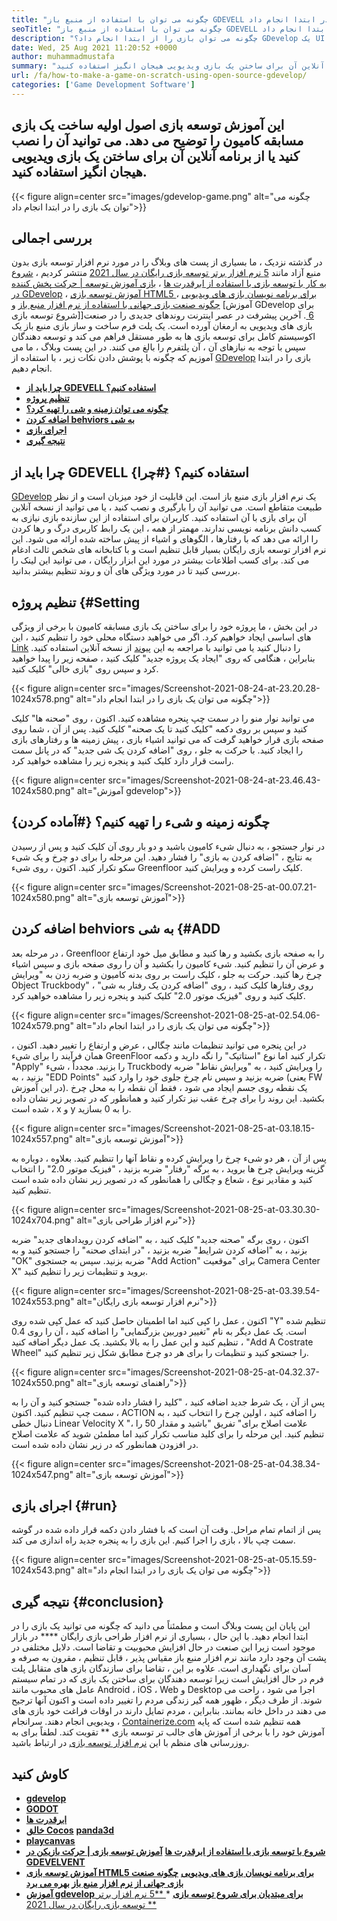 ```yaml
---
title: "چگونه می توان با استفاده از منبع باز GDEVELL یک بازی را در ابتدا انجام داد" 
seoTitle: "چگونه می توان با استفاده از منبع باز GDEVELL یک بازی را در ابتدا انجام داد" 
description: "چگونه می توان بازی را از ابتدا انجام داد؟ GDevelop یک UI منطقی و پر از بسیاری از مؤلفه ها و رفتارها برای ساخت بازی های ویدیویی برای وب ، دسک تاپ ، iOS و Android ارائه می دهد." 
date: Wed, 25 Aug 2021 11:20:52 +0000
author: muhammadmustafa
summary: "این آموزش توسعه بازی اصول اولیه ساخت یک بازی مسابقه کامیون را توضیح می دهد. می توانید آن را نصب کنید یا از برنامه آنلاین آن برای ساختن یک بازی ویدیویی هیجان انگیز استفاده کنید." 
url: /fa/how-to-make-a-game-on-scratch-using-open-source-gdevelop/
categories: ['Game Development Software']
---
```


## این آموزش توسعه بازی اصول اولیه ساخت یک بازی مسابقه کامیون را توضیح می دهد. می توانید آن را نصب کنید یا از برنامه آنلاین آن برای ساختن یک بازی ویدیویی هیجان انگیز استفاده کنید.

{{< figure align=center src="images/gdevelop-game.png" alt="چگونه می توان یک بازی را در ابتدا انجام داد">}}


## **بررسی اجمالی**
در گذشته نزدیک ، ما بسیاری از پست های وبلاگ را در مورد نرم افزار توسعه بازی بدون منبع آزاد مانند [5 نرم افزار برتر توسعه بازی رایگان در سال 2021][1] منتشر کردیم ، [شروع به کار با توسعه بازی با استفاده از ابرقدرت ها][2] ، [بازی آموزش توسعه | حرکت پخش کننده در GDevelop][3] ، [آموزش توسعه بازی HTML5 برای برنامه نویسان بازی های ویدیویی][4] ، [چگونه صنعت بازی جهانی با استفاده از نرم افزار منبع باز][5] و [آموزش GDevelop برای شروع توسعه بازی]][6 ]. آخرین پیشرفت در عصر اینترنت روندهای جدیدی را در صنعت بازی های ویدیویی به ارمغان آورده است. یک پلت فرم ساخت و ساز بازی منبع باز یک اکوسیستم کامل برای توسعه بازی ها به طور مستقل فراهم می کند و توسعه دهندگان سپس با توجه به نیازهای آن ، آن پلتفرم را بالغ می کنند. در این پست وبلاگ ، ما می آموزیم که چگونه با پوشش دادن نکات زیر ، با استفاده از [GDevelop][7] بازی را در ابتدا انجام دهیم.
  * **[چرا باید از GDEVELL استفاده کنیم؟][8]**
  * **[تنظیم پروژه][9]**
  * **[چگونه می توان زمینه و شی را تهیه کرد؟][10]**
  * **[اضافه کردن behviors به ​​شی][11]**
  * **[اجرای بازی][12]**
  * **[نتیجه گیری][13]**

## چرا باید از GDEVELL استفاده کنیم؟   {#چرا}
[GDevelop][7] یک نرم افزار بازی منبع باز است. این قابلیت از خود میزبان است و از نظر طبیعت متقاطع است. می توانید آن را بارگیری و نصب کنید ، یا می توانید از نسخه آنلاین آن برای بازی با آن استفاده کنید. کاربران برای استفاده از این سازنده بازی نیازی به کسب دانش برنامه نویسی ندارند. مهمتر از همه ، این یک رابط کاربری درگ و رها کردن را ارائه می دهد که با رفتارها ، الگوهای و اشیاء از پیش ساخته شده ارائه می شود. این نرم افزار توسعه بازی رایگان بسیار قابل تنظیم است و با کتابخانه های شخص ثالث ادغام می کند. برای کسب اطلاعات بیشتر در مورد این ابزار رایگان ، می توانید این لینک را بررسی کنید تا در مورد ویژگی های آن و روند تنظیم بیشتر بدانید.

## تنظیم پروژه   {#Setting
در این بخش ، ما پروژه خود را برای ساختن یک بازی مسابقه کامیون با برخی از ویژگی های اساسی ایجاد خواهیم کرد. اگر می خواهید دستگاه محلی خود را تنظیم کنید ، این [Link][6] را دنبال کنید یا می توانید با مراجعه به این [پیوند][14] از نسخه آنلاین استفاده کنید.
بنابراین ، هنگامی که روی "ایجاد یک پروژه جدید" کلیک کنید ، صفحه زیر را پیدا خواهید کرد و سپس روی "بازی خالی" کلیک کنید.

{{< figure align=center src="images/Screenshot-2021-08-24-at-23.20.28-1024x578.png" alt="چگونه می توان یک بازی را در ابتدا انجام داد">}}

می توانید نوار منو را در سمت چپ پنجره مشاهده کنید. اکنون ، روی "صحنه ها" کلیک کنید و سپس بر روی دکمه "کلیک کنید تا یک صحنه" کلیک کنید. پس از آن ، شما روی صفحه بازی قرار خواهید گرفت که می توانید اشیاء بازی ، پیش زمینه ها و رفتارهای بازی را ایجاد کنید. با حرکت به جلو ، روی "اضافه کردن یک شی جدید" که در پانل سمت راست قرار دارد کلیک کنید و پنجره زیر را مشاهده خواهید کرد.

{{< figure align=center src="images/Screenshot-2021-08-24-at-23.46.43-1024x580.png" alt="آموزش gdevelop">}}


## چگونه زمینه و شیء را تهیه کنیم؟   {#آماده کردن}
در نوار جستجو ، به دنبال شیء کامیون باشید و دو بار روی آن کلیک کنید و پس از رسیدن به نتایج ، "اضافه کردن به بازی" را فشار دهید. این مرحله را برای دو چرخ و یک شیء سکو تکرار کنید. اکنون ، روی شیء Greenfloor کلیک راست کرده و ویرایش کنید.

{{< figure align=center src="images/Screenshot-2021-08-25-at-00.07.21-1024x580.png" alt="آموزش توسعه بازی">}}


## اضافه کردن behviors به ​​شی   {#ADD
در مرحله بعد ، Greenfloor را به صفحه بازی بکشید و رها کنید و مطابق میل خود ارتفاع و عرض آن را تنظیم کنید. شیء کامیون را بکشید و آن را روی صفحه بازی و سپس اشیاء چرخ رها کنید. حرکت به جلو ، کلیک راست بر روی بدنه کامیون و ضربه زدن به "ویرایش Object Truckbody" ، روی رفتارها کلیک کنید ، روی "اضافه کردن یک رفتار به شی" کلیک کنید و روی "فیزیک موتور 2.0" کلیک کنید و پنجره زیر را مشاهده خواهید کرد.

{{< figure align=center src="images/Screenshot-2021-08-25-at-02.54.06-1024x579.png" alt="چگونه می توان یک بازی را در ابتدا انجام داد">}}

در این پنجره می توانید تنظیمات مانند چگالی ، عرض و ارتفاع را تغییر دهید. اکنون ، همان فرآیند را برای شیء GreenFloor تکرار کنید اما نوع "استاتیک" را نگه دارید و دکمه "Apply" را بزنید. مجدداً ، شیء Truckbody را ویرایش کنید ، به "ویرایش نقاط" ضربه بزنید ، به "EDD Points" ضربه بزنید و سپس نام چرخ جلوی خود را وارد کنید (یعنی FW در این آموزش). یک نقطه روی جسم ایجاد می شود ، فقط آن نقطه را به محل چرخ بکشید. این روند را برای چرخ عقب نیز تکرار کنید و همانطور که در تصویر زیر نشان داده شده است ، x و y را به 0 بسازید.

{{< figure align=center src="images/Screenshot-2021-08-25-at-03.18.15-1024x557.png" alt="آموزش توسعه بازی">}}

پس از آن ، هر دو شیء چرخ را ویرایش کرده و نقاط آنها را تنظیم کنید. بعلاوه ، دوباره به گزینه ویرایش چرخ ها بروید ، به برگه "رفتار" ضربه بزنید ، "فیزیک موتور 2.0" را انتخاب کنید و مقادیر نوع ، شعاع و چگالی را همانطور که در تصویر زیر نشان داده شده است تنظیم کنید.

{{< figure align=center src="images/Screenshot-2021-08-25-at-03.30.30-1024x704.png" alt="نرم افزار طراحی بازی">}}

اکنون ، روی برگه "صحنه جدید" کلیک کنید ، به "اضافه کردن رویدادهای جدید" ضربه بزنید ، به "اضافه کردن شرایط" ضربه بزنید ، "در ابتدای صحنه" را جستجو کنید و به "OK" ضربه بزنید. سپس به جستجوی "Add Action" برای "موقعیت Camera Center X" بروید و تنظیمات زیر را تنظیم کنید.

{{< figure align=center src="images/Screenshot-2021-08-25-at-03.39.54-1024x553.png" alt="نرم افزار توسعه بازی رایگان">}}

اکنون ، عمل را کپی کنید اما اطمینان حاصل کنید که عمل کپی شده روی "Y" تنظیم شده است. یک عمل دیگر به نام "تغییر دوربین بزرگنمایی" را اضافه کنید ، آن را روی 0.4 تنظیم کنید و این عمل را به بالا بکشید. یک عمل دیگر اضافه کنید ، "Add A Costrate Wheel" را جستجو کنید و تنظیمات را برای هر دو چرخ مطابق شکل زیر تنظیم کنید.

{{< figure align=center src="images/Screenshot-2021-08-25-at-04.32.37-1024x550.png" alt="راهنمای توسعه بازی">}}

پس از آن ، یک شرط جدید اضافه کنید ، "کلید را فشار داده شده" جستجو کنید و آن را به سمت چپ تنظیم کنید. اکنون ، ACTION را اضافه کنید ، اولین چرخ را انتخاب کنید ، به دنبال خطی Linear Velocity X "، علامت اصلاح برای" تفریق "باشید و مقدار 50 را تنظیم کنید. این مرحله را برای کلید مناسب تکرار کنید اما مطمئن شوید که علامت اصلاح در افزودن همانطور که در زیر نشان داده شده است.

{{< figure align=center src="images/Screenshot-2021-08-25-at-04.38.34-1024x547.png" alt="آموزش توسعه بازی">}}


## اجرای بازی   {#run}
پس از اتمام تمام مراحل. وقت آن است که با فشار دادن دکمه قرار داده شده در گوشه سمت چپ بالا ، بازی را اجرا کنیم. این بازی را به پنجره جدید راه اندازی می کند.

{{< figure align=center src="images/Screenshot-2021-08-25-at-05.15.59-1024x543.png" alt="چگونه می توان یک بازی را در ابتدا انجام داد">}}


## نتیجه گیری   {#conclusion}
این پایان این پست وبلاگ است و مطمئناً می دانید که چگونه می توانید یک بازی را در ابتدا انجام دهید. با این حال ، بسیاری از نرم افزار طراحی بازی رایگان  ****  در بازار موجود است زیرا این صنعت در حال افزایش محبوبیت و تقاضا است. دلایل مختلفی در پشت آن وجود دارد مانند نرم افزار منبع باز مقیاس پذیر ، قابل تنظیم ، مقرون به صرفه و آسان برای نگهداری است. علاوه بر این ، تقاضا برای سازندگان بازی های متقابل پلت فرم در حال افزایش است زیرا توسعه دهندگان برای ساختن یک بازی که در تمام سیستم عامل های محبوب مانند Android ، iOS ، Web و Desktop اجرا می شود ، راحت می شوند. از طرف دیگر ، ظهور همه گیر زندگی مردم را تغییر داده است و اکنون آنها ترجیح می دهند در داخل خانه بمانند. بنابراین ، مردم تمایل دارند در اوقات فراغت خود بازی های ویدیویی انجام دهند.
سرانجام ، [Containerize.com][15] همه تنظیم شده است که پایه آموزش خود را با برخی از آموزش های جالب تر توسعه بازی ** تقویت کند. لطفاً برای به روزرسانی های منظم با این [نرم افزار توسعه بازی][16] در ارتباط باشید.

## کاوش کنید
  * **[gdevelop][7]**
  * **[GODOT][17]**
  * **[ابرقدرت ها][18]**
  * **[خالق Cocos][19]**
   **[panda3d][20]** 
  * **[playcanvas][21]**
  * **[شروع با توسعه بازی با استفاده از ابرقدرت ها][2]**
   **[آموزش توسعه بازی | حرکت بازیکن در GDEVELVENT][3]** 
  * **[آموزش توسعه بازی HTML5 برای برنامه نویسان بازی های ویدیویی][4]**
   **[چگونه صنعت بازی جهانی از نرم افزار منبع باز بهره می برد][5]** 
  * **[آموزش gdevelop برای مبتدیان برای شروع توسعه بازی][6]**
  *[ **5 نرم افزار برتر توسعه بازی رایگان در سال 2021 ** ][1]

  
[1]: https://blog.containerize.com/game-development-software/top-5-free-game-development-software-in-the-year-2021/
[2]: https://blog.containerize.com/game-development-software/superpowers-animation-getting-started-with-game-development/
[3]: https://blog.containerize.com/game-development-software/game-development-tutorial-player-movement-in-gdevelop/
[4]: https://blog.containerize.com/2021/05/19/html5-game-development-tutorial-for-video-game-programmers/
[5]: https://blog.containerize.com/game-development-software/how-global-gaming-market-leveraging-open-source-software/
[6]: https://blog.containerize.com/game-development-software/game-development-tutorial-player-movement-in-gdevelop/
[7]: https://products.containerize.com/game-development-software/gdevelop/
[8]: #why
[9]: #setting
[10]: #prepare
[11]: #add
[12]: #run
[13]: #Conclusion
[14]: https://editor.gdevelop-app.com/
[15]: https://www.containerize.com/
[16]: https://products.containerize.com/game-development-software/
[17]: https://products.containerize.com/game-development-software/godot/
[18]: https://products.containerize.com/game-development-software/superpowers/
[19]: https://products.containerize.com/game-development-software/cocos-creator/
[20]: https://products.containerize.com/game-development-software/panda3d/
[21]: https://products.containerize.com/game-development-software/playcanvas/

